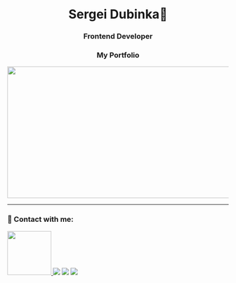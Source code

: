 
<h1 align="center">Sergei Dubinka👋</h1>

<h3 align="center">Frontend Developer</h3>

<div align="center">
<h3>My Portfolio</h3>
</div>

</div>

<div align="center">
  <img src="https://media.licdn.com/dms/image/v2/D4D12AQFAdOrAQe1HEA/article-cover_image-shrink_720_1280/article-cover_image-shrink_720_1280/0/1709674661110?e=1734566400&v=beta&t=eIF9CYndwIeDbo0qIg6xJhMtjz-j4ePU5sRR47P1G0M" width="600" height="300"/>
</div>

---

### 💬 Contact with me: 
<div> 
  <a href="https://t.me/imax473" target="_blank"><img  width="100" src="https://icon-library.com/images/telegram-icon-png/telegram-icon-png-3.jpg" target="_blank">
  <a href="https://www.instagram.com/sergei_dsi" target="_blank"><img src="https://img.shields.io/badge/-Instagram-%23E4405F?style=for-the-badge&logo=instagram&logoColor=white" target="_blank"></a>
  <a href = "mailto:imax473@gmail.com"><img src="https://img.shields.io/badge/-Gmail-%23333?style=for-the-badge&logo=gmail&logoColor=white" target="_blank"></a>
  <a href="https://www.linkedin.com/in/sergeidsi/" target="_blank"><img src="https://img.shields.io/badge/-LinkedIn-%230077B5?style=for-the-badge&logo=linkedin&logoColor=white" target="_blank"></a> 
  





